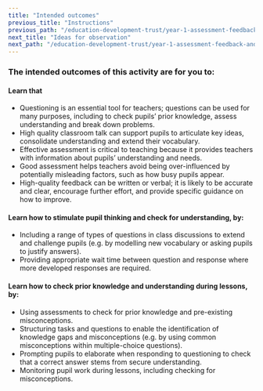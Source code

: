 ```yaml
---
title: "Intended outcomes"
previous_title: "Instructions"
previous_path: "/education-development-trust/year-1-assessment-feedback-and-questioning/summer-week-7-ect-instructions"
next_title: "Ideas for observation"
next_path: "/education-development-trust/year-1-assessment-feedback-and-questioning/summer-week-7-ect-ideas-for-observation"
---
```


### The intended outcomes of this activity are for you to:

#### Learn that
- Questioning is an essential tool for teachers; questions can be used for many purposes, including to check pupils’ prior knowledge, assess understanding and break down problems.
- High quality classroom talk can support pupils to articulate key ideas, consolidate understanding and extend their vocabulary.
- Effective assessment is critical to teaching because it provides teachers with information about pupils’ understanding and needs.
- Good assessment helps teachers avoid being over-influenced by potentially misleading factors, such as how busy pupils appear.
- High-quality feedback can be written or verbal; it is likely to be accurate and clear, encourage further effort, and provide specific guidance on how to improve.

#### Learn how to stimulate pupil thinking and check for understanding, by:                                                                                                           
- Including a range of types of questions in class discussions to extend and challenge pupils (e.g. by modelling new vocabulary or asking pupils to justify answers).
- Providing appropriate wait time between question and response where more developed responses are required.

#### Learn how to check prior knowledge and understanding during lessons, by:                                                                                                             
- Using assessments to check for prior knowledge and pre-existing misconceptions.                                                                                           
- Structuring tasks and questions to enable the identification of knowledge gaps and misconceptions (e.g. by using common misconceptions within multiple-choice questions).
- Prompting pupils to elaborate when responding to questioning to check that a correct answer stems from secure understanding.
- Monitoring pupil work during lessons, including checking for misconceptions.                                                                                             

